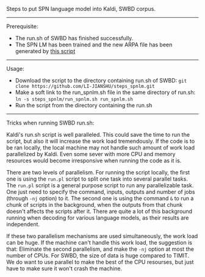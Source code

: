 Steps to put SPN language model into Kaldi, SWBD corpus. 

---
Prerequisite:
* The run.sh of SWBD has finished successfully.
* The SPN LM has been trained and the new ARPA file has been generated by [this script](https://github.com/LI-JIANSHU/deepasr/tree/master/SPNLM_Kaldi)

---
Usage:
* Download the script to the directory containing run.sh of SWBD: 
`git clone https://github.com/LI-JIANSHU/steps_spnlm.git`
* Make a soft link to the run_spnlm.sh file in the same directory of run.sh: 
`ln -s steps_spnlm/run_spnlm.sh run_spnlm.sh` 
* Run the script from the directory containing the run.sh

---
Tricks when running SWBD run.sh:

Kaldi's run.sh script is well paralleled. This could save the time to run the script, but also it will increase the work load tremendously. If the code is to be ran locally, the local machine may not handle such amount of work load parallelized by Kaldi. Even some sever with more CPU and memory resources would become irresponsive when running the code as it is. 

There are two levels of parallelism. For running the script locally, the first one is using the `run.pl` script to split one task into several parallel tasks. The `run.pl` script is a general purpose script to run any parallelizable task. One just need to specify the command, inputs, outputs and number of jobs (through `-nj` option) to it. The second one is using the command `&` to run a chunk of scripts in the background, when the outputs from that chunk doesn't affects the scripts after it. There are quite a lot of this background running when decoding for various language models, as their results are independent. 

If these two parallelism mechanisms are used simultaneously, the work load can be huge. If the machine can't handle this work load, the suggestion is that: Eliminate the second parallelism, and make the `-nj` option at most the number of CPUs. For SWBD, the size of data is huge compared to TIMIT. We do want to use parallel to make the best of the CPU resourses, but just have to make sure it won't crash the machine. 
